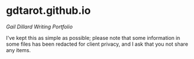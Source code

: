 # gdtarot.github.io
<I>Gail Dillard Writing Portfolio</I>

I've kept this as simple as possible; please note that some information in some files has been redacted for client privacy, and I ask that you not share any items.
